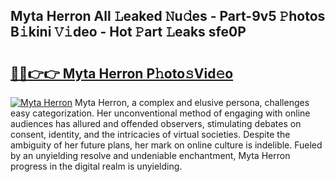 ## Myta Herron All 𝙻eaked 𝙽u𝚍es - Part-9v5 𝙿hotos B𝚒kini 𝚅𝚒deo - Hot 𝙿art 𝙻eaks sfe0P

# <h2><a href="http://ld7ehy.urlbe.top/?page=Myta+Herron">🔗🔗👉👉 Myta Herron P𝚑oto𝚜Vid𝚎o</a></h2>

[![Myta Herron](https://i.imgur.com/eBuTRDB.gif)](http://ld7ehy.urlbe.top/?page=Myta+Herron)
Myta Herron, a complex and elusive persona, challenges easy categorization. Her unconventional method of engaging with online audiences has allured and offended observers, stimulating debates on consent, identity, and the intricacies of virtual societies. Despite the ambiguity of her future plans, her mark on online culture is indelible. Fueled by an unyielding resolve and undeniable enchantment, Myta Herron progress in the digital realm is unyielding.
